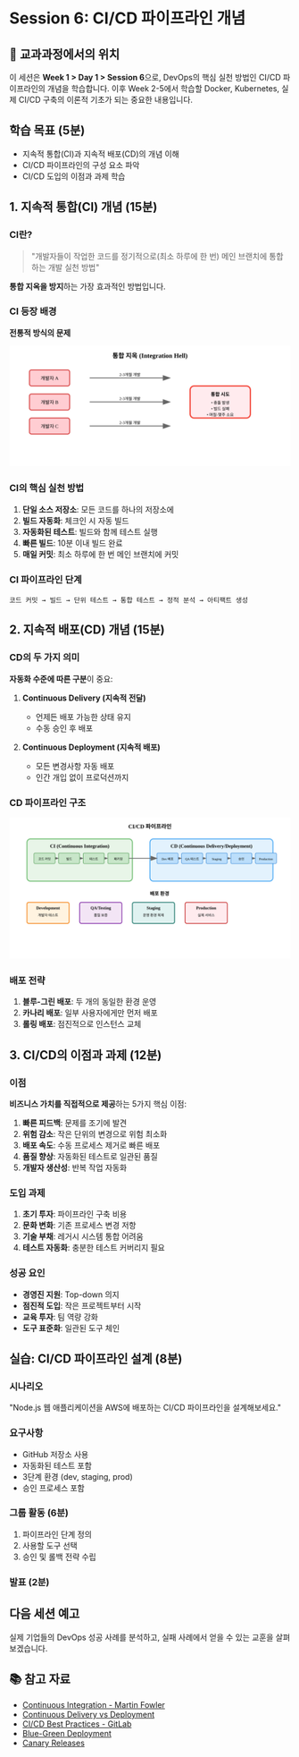 # Session 6: CI/CD 파이프라인 개념

## 📍 교과과정에서의 위치
이 세션은 **Week 1 > Day 1 > Session 6**으로, DevOps의 핵심 실천 방법인 CI/CD 파이프라인의 개념을 학습합니다. 이후 Week 2-5에서 학습할 Docker, Kubernetes, 실제 CI/CD 구축의 이론적 기초가 되는 중요한 내용입니다.

## 학습 목표 (5분)
- 지속적 통합(CI)과 지속적 배포(CD)의 개념 이해
- CI/CD 파이프라인의 구성 요소 파악
- CI/CD 도입의 이점과 과제 학습

## 1. 지속적 통합(CI) 개념 (15분)

### CI란?
> "개발자들이 작업한 코드를 정기적으로(최소 하루에 한 번) 메인 브랜치에 통합하는 개발 실천 방법"

**통합 지옥을 방지**하는 가장 효과적인 방법입니다.

### CI 등장 배경
**전통적 방식의 문제**

![Integration Hell](../images/integration-hell.svg)

### CI의 핵심 실천 방법
1. **단일 소스 저장소**: 모든 코드를 하나의 저장소에
2. **빌드 자동화**: 체크인 시 자동 빌드
3. **자동화된 테스트**: 빌드와 함께 테스트 실행
4. **빠른 빌드**: 10분 이내 빌드 완료
5. **매일 커밋**: 최소 하루에 한 번 메인 브랜치에 커밋

### CI 파이프라인 단계
```
코드 커밋 → 빌드 → 단위 테스트 → 통합 테스트 → 정적 분석 → 아티팩트 생성
```

## 2. 지속적 배포(CD) 개념 (15분)

### CD의 두 가지 의미
**자동화 수준에 따른 구분**이 중요:
1. **Continuous Delivery (지속적 전달)**
   - 언제든 배포 가능한 상태 유지
   - 수동 승인 후 배포

2. **Continuous Deployment (지속적 배포)**
   - 모든 변경사항 자동 배포
   - 인간 개입 없이 프로덕션까지

### CD 파이프라인 구조

![CI/CD Pipeline](../images/cicd-pipeline.svg)

### 배포 전략
1. **블루-그린 배포**: 두 개의 동일한 환경 운영
2. **카나리 배포**: 일부 사용자에게만 먼저 배포
3. **롤링 배포**: 점진적으로 인스턴스 교체

## 3. CI/CD의 이점과 과제 (12분)

### 이점
**비즈니스 가치를 직접적으로 제공**하는 5가지 핵심 이점:
1. **빠른 피드백**: 문제를 조기에 발견
2. **위험 감소**: 작은 단위의 변경으로 위험 최소화
3. **배포 속도**: 수동 프로세스 제거로 빠른 배포
4. **품질 향상**: 자동화된 테스트로 일관된 품질
5. **개발자 생산성**: 반복 작업 자동화

### 도입 과제
1. **초기 투자**: 파이프라인 구축 비용
2. **문화 변화**: 기존 프로세스 변경 저항
3. **기술 부채**: 레거시 시스템 통합 어려움
4. **테스트 자동화**: 충분한 테스트 커버리지 필요

### 성공 요인
- **경영진 지원**: Top-down 의지
- **점진적 도입**: 작은 프로젝트부터 시작
- **교육 투자**: 팀 역량 강화
- **도구 표준화**: 일관된 도구 체인

## 실습: CI/CD 파이프라인 설계 (8분)

### 시나리오
"Node.js 웹 애플리케이션을 AWS에 배포하는 CI/CD 파이프라인을 설계해보세요."

### 요구사항
- GitHub 저장소 사용
- 자동화된 테스트 포함
- 3단계 환경 (dev, staging, prod)
- 승인 프로세스 포함

### 그룹 활동 (6분)
1. 파이프라인 단계 정의
2. 사용할 도구 선택
3. 승인 및 롤백 전략 수립

### 발표 (2분)

## 다음 세션 예고
실제 기업들의 DevOps 성공 사례를 분석하고, 실패 사례에서 얻을 수 있는 교훈을 살펴보겠습니다.

## 📚 참고 자료
- [Continuous Integration - Martin Fowler](https://martinfowler.com/articles/continuousIntegration.html)
- [Continuous Delivery vs Deployment](https://www.atlassian.com/continuous-delivery/principles/continuous-integration-vs-delivery-vs-deployment)
- [CI/CD Best Practices - GitLab](https://docs.gitlab.com/ee/ci/pipelines/)
- [Blue-Green Deployment](https://martinfowler.com/bliki/BlueGreenDeployment.html)
- [Canary Releases](https://martinfowler.com/bliki/CanaryRelease.html)